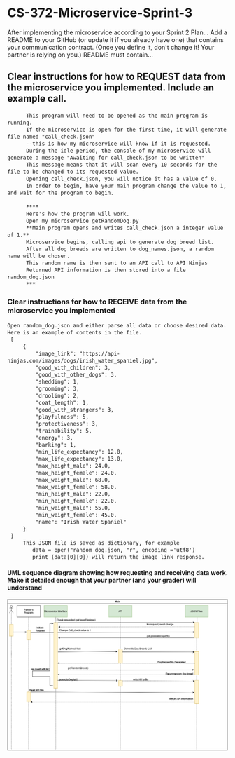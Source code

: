 # CS-372-Microservice-Sprint-3
 After implementing the microservice according to your Sprint 2 Plan...
    Add a README to your GitHub (or update it if you already have one) that contains your communication contract. (Once you define it, don't change it! Your partner is relying on you.) README must contain...
    
## Clear instructions for how to REQUEST data from the microservice you implemented. Include an example call.  

          This program will need to be opened as the main program is running.  
          If the microservice is open for the first time, it will generate file named "call_check.json"  
          --this is how my microservice will know if it is requested.  
          During the idle period, the console of my microservice will generate a message "Awaiting for call_check.json to be written"  
          This message means that it will scan every 10 seconds for the file to be changed to its requested value.  
          Opening call_check.json, you will notice it has a value of 0.  
          In order to begin, have your main program change the value to 1, and wait for the program to begin.  
           
          ****   
          Here's how the program will work.  
          Open my microservice getRandomDog.py  
          **Main program opens and writes call_check.json a integer value of 1.**  
          Microservice begins, calling api to generate dog breed list.  
          After all dog breeds are written to dog_names.json, a random name will be chosen.  
          This random name is then sent to an API call to API Ninjas  
          Returned API information is then stored into a file random_dog.json  
          ***
            
          
### Clear instructions for how to RECEIVE data from the microservice you implemented  

    Open random_dog.json and either parse all data or choose desired data.  
    Here is an example of contents in the file.    
     [
         {
             "image_link": "https://api-ninjas.com/images/dogs/irish_water_spaniel.jpg",
             "good_with_children": 3,
             "good_with_other_dogs": 3,
             "shedding": 1,
             "grooming": 3,
             "drooling": 2,
             "coat_length": 1,
             "good_with_strangers": 3,
             "playfulness": 5,
             "protectiveness": 3,
             "trainability": 5,
             "energy": 3,
             "barking": 1,
             "min_life_expectancy": 12.0,
             "max_life_expectancy": 13.0,
             "max_height_male": 24.0,
             "max_height_female": 24.0,
             "max_weight_male": 68.0,
             "max_weight_female": 58.0,
             "min_height_male": 22.0,
             "min_height_female": 22.0,
             "min_weight_male": 55.0,
             "min_weight_female": 45.0,
             "name": "Irish Water Spaniel"
         }
     ]
         This JSON file is saved as dictionary, for example  
            data = open("random_dog.json, "r", encoding ='utf8')  
            print (data[0][0]) will return the image link response.  
 #### UML sequence diagram showing how requesting and receiving data work. Make it detailed enough that your partner (and your grader) will understand  
  ![UML Diagram](UML.png)  
